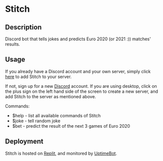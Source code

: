 # Stitch
## Description
Discord bot that tells jokes and predicts Euro 2020 (or 2021 :)) matches' results.

## Usage
If you already have a Discord account and your own server, simply click [here](https://discord.com/oauth2/authorize?client_id=855056579598352414&permissions=0&scope=bot)
to add Stitch to your server.

If not, sign up for a new [Discord](https://discord.com/) account. If you are using desktop, click on the plus sign on the left hand side of the screen to create a new server, and add Stitch to the server as mentioned above.

Commands:
* $help - list all available commands of Stitch
* $joke - tell random joke
* $bet - predict the result of the next 3 games of Euro 2020
  

## Deployment
Stitch is hosted on [Replit](https://replit.com/), and monitored by [UptimeBot](https://uptimerobot.com/).
